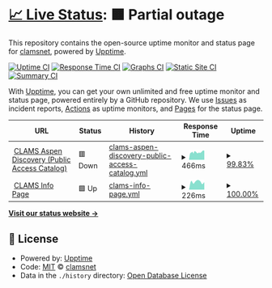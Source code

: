 # [📈 Live Status](https://clamsnet.github.io/upptime-reports): <!--live status--> **🟧 Partial outage**

This repository contains the open-source uptime monitor and status page for [clamsnet](https://clamsnet.github.io/upptime-reports), powered by [Upptime](https://github.com/upptime/upptime).

[![Uptime CI](https://github.com/clamsnet/upptime-reports/workflows/Uptime%20CI/badge.svg)](https://github.com/clamsnet/upptime-reports/actions?query=workflow%3A%22Uptime+CI%22)
[![Response Time CI](https://github.com/clamsnet/upptime-reports/workflows/Response%20Time%20CI/badge.svg)](https://github.com/clamsnet/upptime-reports/actions?query=workflow%3A%22Response+Time+CI%22)
[![Graphs CI](https://github.com/clamsnet/upptime-reports/workflows/Graphs%20CI/badge.svg)](https://github.com/clamsnet/upptime-reports/actions?query=workflow%3A%22Graphs+CI%22)
[![Static Site CI](https://github.com/clamsnet/upptime-reports/workflows/Static%20Site%20CI/badge.svg)](https://github.com/clamsnet/upptime-reports/actions?query=workflow%3A%22Static+Site+CI%22)
[![Summary CI](https://github.com/clamsnet/upptime-reports/workflows/Summary%20CI/badge.svg)](https://github.com/clamsnet/upptime-reports/actions?query=workflow%3A%22Summary+CI%22)

With [Upptime](https://upptime.js.org), you can get your own unlimited and free uptime monitor and status page, powered entirely by a GitHub repository. We use [Issues](https://github.com/clamsnet/upptime-reports/issues) as incident reports, [Actions](https://github.com/clamsnet/upptime-reports/actions) as uptime monitors, and [Pages](https://clamsnet.github.io/upptime-reports) for the status page.

<!--start: status pages-->
<!-- This summary is generated by Upptime (https://github.com/upptime/upptime) -->
<!-- Do not edit this manually, your changes will be overwritten -->
<!-- prettier-ignore -->
| URL | Status | History | Response Time | Uptime |
| --- | ------ | ------- | ------------- | ------ |
| <img alt="" src="https://icons.duckduckgo.com/ip3/library.clamsnet.org.ico" height="13"> [CLAMS Aspen Discovery (Public Access Catalog)](https://library.clamsnet.org) | 🟥 Down | [clams-aspen-discovery-public-access-catalog.yml](https://github.com/clamsnet/upptime-reports/commits/HEAD/history/clams-aspen-discovery-public-access-catalog.yml) | <details><summary><img alt="Response time graph" src="./graphs/clams-aspen-discovery-public-access-catalog/response-time-week.png" height="20"> 466ms</summary><br><a href="https://clamsnet.github.io/upptime-reports/history/clams-aspen-discovery-public-access-catalog"><img alt="Response time 609" src="https://img.shields.io/endpoint?url=https%3A%2F%2Fraw.githubusercontent.com%2Fclamsnet%2Fupptime-reports%2FHEAD%2Fapi%2Fclams-aspen-discovery-public-access-catalog%2Fresponse-time.json"></a><br><a href="https://clamsnet.github.io/upptime-reports/history/clams-aspen-discovery-public-access-catalog"><img alt="24-hour response time 615" src="https://img.shields.io/endpoint?url=https%3A%2F%2Fraw.githubusercontent.com%2Fclamsnet%2Fupptime-reports%2FHEAD%2Fapi%2Fclams-aspen-discovery-public-access-catalog%2Fresponse-time-day.json"></a><br><a href="https://clamsnet.github.io/upptime-reports/history/clams-aspen-discovery-public-access-catalog"><img alt="7-day response time 466" src="https://img.shields.io/endpoint?url=https%3A%2F%2Fraw.githubusercontent.com%2Fclamsnet%2Fupptime-reports%2FHEAD%2Fapi%2Fclams-aspen-discovery-public-access-catalog%2Fresponse-time-week.json"></a><br><a href="https://clamsnet.github.io/upptime-reports/history/clams-aspen-discovery-public-access-catalog"><img alt="30-day response time 841" src="https://img.shields.io/endpoint?url=https%3A%2F%2Fraw.githubusercontent.com%2Fclamsnet%2Fupptime-reports%2FHEAD%2Fapi%2Fclams-aspen-discovery-public-access-catalog%2Fresponse-time-month.json"></a><br><a href="https://clamsnet.github.io/upptime-reports/history/clams-aspen-discovery-public-access-catalog"><img alt="1-year response time 639" src="https://img.shields.io/endpoint?url=https%3A%2F%2Fraw.githubusercontent.com%2Fclamsnet%2Fupptime-reports%2FHEAD%2Fapi%2Fclams-aspen-discovery-public-access-catalog%2Fresponse-time-year.json"></a></details> | <details><summary><a href="https://clamsnet.github.io/upptime-reports/history/clams-aspen-discovery-public-access-catalog">99.83%</a></summary><a href="https://clamsnet.github.io/upptime-reports/history/clams-aspen-discovery-public-access-catalog"><img alt="All-time uptime 99.98%" src="https://img.shields.io/endpoint?url=https%3A%2F%2Fraw.githubusercontent.com%2Fclamsnet%2Fupptime-reports%2FHEAD%2Fapi%2Fclams-aspen-discovery-public-access-catalog%2Fuptime.json"></a><br><a href="https://clamsnet.github.io/upptime-reports/history/clams-aspen-discovery-public-access-catalog"><img alt="24-hour uptime 98.84%" src="https://img.shields.io/endpoint?url=https%3A%2F%2Fraw.githubusercontent.com%2Fclamsnet%2Fupptime-reports%2FHEAD%2Fapi%2Fclams-aspen-discovery-public-access-catalog%2Fuptime-day.json"></a><br><a href="https://clamsnet.github.io/upptime-reports/history/clams-aspen-discovery-public-access-catalog"><img alt="7-day uptime 99.83%" src="https://img.shields.io/endpoint?url=https%3A%2F%2Fraw.githubusercontent.com%2Fclamsnet%2Fupptime-reports%2FHEAD%2Fapi%2Fclams-aspen-discovery-public-access-catalog%2Fuptime-week.json"></a><br><a href="https://clamsnet.github.io/upptime-reports/history/clams-aspen-discovery-public-access-catalog"><img alt="30-day uptime 99.82%" src="https://img.shields.io/endpoint?url=https%3A%2F%2Fraw.githubusercontent.com%2Fclamsnet%2Fupptime-reports%2FHEAD%2Fapi%2Fclams-aspen-discovery-public-access-catalog%2Fuptime-month.json"></a><br><a href="https://clamsnet.github.io/upptime-reports/history/clams-aspen-discovery-public-access-catalog"><img alt="1-year uptime 99.96%" src="https://img.shields.io/endpoint?url=https%3A%2F%2Fraw.githubusercontent.com%2Fclamsnet%2Fupptime-reports%2FHEAD%2Fapi%2Fclams-aspen-discovery-public-access-catalog%2Fuptime-year.json"></a></details>
| <img alt="" src="https://icons.duckduckgo.com/ip3/info.clamsnet.org.ico" height="13"> [CLAMS Info Page](https://info.clamsnet.org) | 🟩 Up | [clams-info-page.yml](https://github.com/clamsnet/upptime-reports/commits/HEAD/history/clams-info-page.yml) | <details><summary><img alt="Response time graph" src="./graphs/clams-info-page/response-time-week.png" height="20"> 226ms</summary><br><a href="https://clamsnet.github.io/upptime-reports/history/clams-info-page"><img alt="Response time 231" src="https://img.shields.io/endpoint?url=https%3A%2F%2Fraw.githubusercontent.com%2Fclamsnet%2Fupptime-reports%2FHEAD%2Fapi%2Fclams-info-page%2Fresponse-time.json"></a><br><a href="https://clamsnet.github.io/upptime-reports/history/clams-info-page"><img alt="24-hour response time 216" src="https://img.shields.io/endpoint?url=https%3A%2F%2Fraw.githubusercontent.com%2Fclamsnet%2Fupptime-reports%2FHEAD%2Fapi%2Fclams-info-page%2Fresponse-time-day.json"></a><br><a href="https://clamsnet.github.io/upptime-reports/history/clams-info-page"><img alt="7-day response time 226" src="https://img.shields.io/endpoint?url=https%3A%2F%2Fraw.githubusercontent.com%2Fclamsnet%2Fupptime-reports%2FHEAD%2Fapi%2Fclams-info-page%2Fresponse-time-week.json"></a><br><a href="https://clamsnet.github.io/upptime-reports/history/clams-info-page"><img alt="30-day response time 219" src="https://img.shields.io/endpoint?url=https%3A%2F%2Fraw.githubusercontent.com%2Fclamsnet%2Fupptime-reports%2FHEAD%2Fapi%2Fclams-info-page%2Fresponse-time-month.json"></a><br><a href="https://clamsnet.github.io/upptime-reports/history/clams-info-page"><img alt="1-year response time 227" src="https://img.shields.io/endpoint?url=https%3A%2F%2Fraw.githubusercontent.com%2Fclamsnet%2Fupptime-reports%2FHEAD%2Fapi%2Fclams-info-page%2Fresponse-time-year.json"></a></details> | <details><summary><a href="https://clamsnet.github.io/upptime-reports/history/clams-info-page">100.00%</a></summary><a href="https://clamsnet.github.io/upptime-reports/history/clams-info-page"><img alt="All-time uptime 99.99%" src="https://img.shields.io/endpoint?url=https%3A%2F%2Fraw.githubusercontent.com%2Fclamsnet%2Fupptime-reports%2FHEAD%2Fapi%2Fclams-info-page%2Fuptime.json"></a><br><a href="https://clamsnet.github.io/upptime-reports/history/clams-info-page"><img alt="24-hour uptime 100.00%" src="https://img.shields.io/endpoint?url=https%3A%2F%2Fraw.githubusercontent.com%2Fclamsnet%2Fupptime-reports%2FHEAD%2Fapi%2Fclams-info-page%2Fuptime-day.json"></a><br><a href="https://clamsnet.github.io/upptime-reports/history/clams-info-page"><img alt="7-day uptime 100.00%" src="https://img.shields.io/endpoint?url=https%3A%2F%2Fraw.githubusercontent.com%2Fclamsnet%2Fupptime-reports%2FHEAD%2Fapi%2Fclams-info-page%2Fuptime-week.json"></a><br><a href="https://clamsnet.github.io/upptime-reports/history/clams-info-page"><img alt="30-day uptime 100.00%" src="https://img.shields.io/endpoint?url=https%3A%2F%2Fraw.githubusercontent.com%2Fclamsnet%2Fupptime-reports%2FHEAD%2Fapi%2Fclams-info-page%2Fuptime-month.json"></a><br><a href="https://clamsnet.github.io/upptime-reports/history/clams-info-page"><img alt="1-year uptime 100.00%" src="https://img.shields.io/endpoint?url=https%3A%2F%2Fraw.githubusercontent.com%2Fclamsnet%2Fupptime-reports%2FHEAD%2Fapi%2Fclams-info-page%2Fuptime-year.json"></a></details>

<!--end: status pages-->

[**Visit our status website →**](https://clamsnet.github.io/upptime-reports)

## 📄 License

- Powered by: [Upptime](https://github.com/upptime/upptime)
- Code: [MIT](./LICENSE) © [clamsnet](https://clamsnet.github.io/upptime-reports)
- Data in the `./history` directory: [Open Database License](https://opendatacommons.org/licenses/odbl/1-0/)
